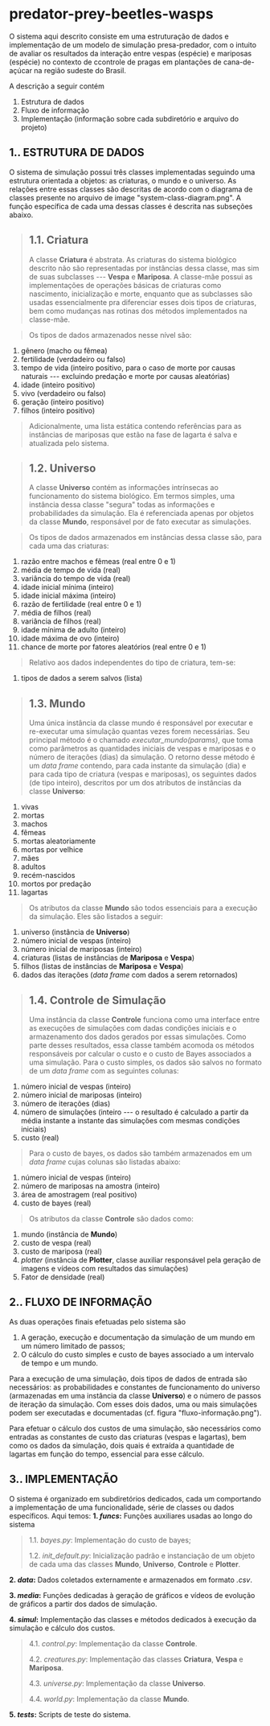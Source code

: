 # predator-prey-beetles-wasps

O sistema aqui descrito consiste em uma estruturação de dados e implementação de um modelo de simulação presa-predador, com o intuito de avaliar os resultados da interação entre vespas (espécie) e mariposas (espécie) no contexto de ccontrole de pragas em plantações de cana-de-açúcar na região sudeste do Brasil.

A descrição a seguir contém 
  1. Estrutura de dados
  2. Fluxo de informação
  3. Implementação (informação sobre cada subdiretório e arquivo do projeto)

1.. ESTRUTURA DE DADOS
----------------------
O sistema de simulação possui três classes implementadas seguindo uma estrutura orientada a objetos: as criaturas, o mundo e o universo. As relações entre essas classes são descritas de acordo com o diagrama de classes presente no arquivo de image "system-class-diagram.png". A função específica de cada uma dessas classes é descrita nas subseções abaixo.

> 1.1. Criatura
> -------------
> A classe __Criatura__ é abstrata. As criaturas do sistema biológico descrito não são representadas por instâncias dessa classe, mas sim de suas subclasses --- __Vespa__ e __Mariposa__. A classe-mãe possui as implementações de operações básicas de criaturas como nascimento, inicialização e morte, enquanto que as subclasses são usadas essencialmente pra diferenciar esses dois tipos de criaturas, bem como mudanças nas rotinas dos métodos implementados na classe-mãe.

> Os tipos de dados armazenados nesse nível são:
  1. gênero (macho ou fêmea)
  2. fertilidade (verdadeiro ou falso)
  3. tempo de vida (inteiro positivo, para o caso de morte por causas naturais --- excluindo predação e morte por causas aleatórias)
  4. idade (inteiro positivo)
  5. vivo (verdadeiro ou falso)
  6. geração (inteiro positivo)
  7. filhos (inteiro positivo)

> Adicionalmente, uma lista estática contendo referências para as instâncias de mariposas que estão na fase de lagarta é salva e atualizada pelo sistema.

> 1.2. Universo
> -------------
> A classe __Universo__ contém as informações intrínsecas ao funcionamento do sistema biológico. Em termos simples, uma instância dessa classe "segura" todas as informações e probabilidades da simulação. Ela é referenciada apenas por objetos da classe __Mundo__, responsável por de fato executar as simulações.

> Os tipos de dados armazenados em instâncias dessa classe são, para cada uma das criaturas:
  1. razão entre machos e fêmeas (real entre 0 e 1)
  2. média de tempo de vida (real)
  3. variância do tempo de vida (real)
  4. idade inicial mínima (inteiro)
  5. idade inicial máxima (inteiro)
  6. razão de fertilidade (real entre 0 e 1)
  7. média de filhos (real)
  8. variância de filhos (real)
  9. idade mínima de adulto (inteiro)
  10. idade máxima de ovo (inteiro)
  11. chance de morte por fatores aleatórios (real entre 0 e 1)

> Relativo aos dados independentes do tipo de criatura, tem-se:
  1. tipos de dados a serem salvos (lista)

> 1.3. Mundo
> ----------
> Uma única instância da classe mundo é responsável por executar e re-executar uma simulação quantas vezes forem necessárias. Seu principal método é o chamado *executar_mundo(params)*, que toma como parâmetros as quantidades iniciais de vespas e mariposas e o número de iterações (dias) da simulação. O retorno desse método é um *data frame* contendo, para cada instante da simulação (dia) e para cada tipo de criatura (vespas e mariposas), os seguintes dados (de tipo inteiro), descritos por um dos atributos de instâncias da classe __Universo__:
  1. vivas
  2. mortas
  3. machos
  4. fêmeas
  5. mortas aleatoriamente
  6. mortas por velhice 
  7. mães
  8. adultos
  9. recém-nascidos
  10. mortos por predação
  11. lagartas

> Os atributos da classe __Mundo__ são todos essenciais para a execução da simulação. Eles são listados a seguir:
  1. universo (instância de __Universo__)
  2. número inicial de vespas (inteiro)
  3. número inicial de mariposas (inteiro)
  4. criaturas (listas de instâncias de __Mariposa__ e __Vespa__)
  5. filhos (listas de instâncias de __Mariposa__ e __Vespa__)
  6. dados das iterações (*data frame* com dados a serem retornados)

> 1.4. Controle de Simulação
> --------------------------
> Uma instância da classe __Controle__ funciona como uma interface entre as execuções de simulações com dadas condições iniciais e o armazenamento dos dados gerados por essas simulações. Como parte desses resultados, essa classe também acomoda os métodos responsáveis por calcular o custo e o custo de Bayes associados a uma simulação. Para o custo simples, os dados são salvos no formato de um *data frame* com as seguintes colunas:
  1. número inicial de vespas (inteiro)
  2. número inicial de mariposas (inteiro)
  3. número de iterações (dias)
  4. número de simulações (inteiro --- o resultado é calculado a partir da média instante a instante das simulações com mesmas condições iniciais)
  5. custo (real)

> Para o custo de bayes, os dados são também armazenados em um *data frame* cujas colunas são listadas abaixo:
  1. número inicial de vespas (inteiro)
  2. número de mariposas na amostra (inteiro)
  3. área de amostragem (real positivo)
  4. custo de bayes (real)

> Os atributos da classe __Controle__ são dados como:
  1. mundo (instância de __Mundo__)
  2. custo de vespa (real)
  3. custo de mariposa (real)
  4. _plotter_ (instância de __Plotter__, classe auxiliar responsável pela geração de imagens e vídeos com resultados das simulações)
  5. Fator de densidade (real)

2.. FLUXO DE INFORMAÇÃO
-----------------------
As duas operações finais efetuadas pelo sistema são
  1. A geração, execução e documentação da simulação de um mundo em um número limitado de passos;  
  2. O cálculo do custo simples e custo de bayes associado a um intervalo de tempo e um mundo.
  
Para a execução de uma simulação, dois tipos de dados de entrada são necessários: as probabilidades e constantes de funcionamento do universo (armazenadas em uma instância da classe __Universo__) e o número de passos de iteração da simulação. Com esses dois dados, uma ou mais simulações podem ser executadas e documentadas (cf. figura "fluxo-informação.png").

Para efetuar o cálculo dos custos de uma simulação, são necessários como entradas as constantes de custo das criaturas (vespas e lagartas), bem como os dados da simulação, dois quais é extraída a quantidade de lagartas em função do tempo, essencial para esse cálculo.

3.. IMPLEMENTAÇÃO
----------------
O sistema é organizado em subdiretórios dedicados, cada um comportando a implementação de uma funcionalidade, série de classes ou dados específicos. Aqui temos:
  **1. _funcs_:** Funções auxiliares usadas ao longo do sistema
  > 1.1. _bayes.py_: Implementação do custo de bayes;
  >
  > 1.2. _init_default.py_: Inicialização padrão e instanciação de um objeto de cada uma das classes __Mundo__, __Universo__, __Controle__ e __Plotter__.

  **2. _data_:** Dados coletados externamente e armazenados em formato _.csv_.
  
  **3. _media_:** Funções dedicadas à geração de gráficos e vídeos de evolução de gráficos a partir dos dados de simulação.
  
  **4. _simul_:** Implementação das classes e métodos dedicados à execução da simulação e cálculo dos custos.
  > 4.1. _control.py_: Implementação da classe __Controle__.
  >
  > 4.2. _creatures.py_: Implementação das classes __Criatura__, __Vespa__ e __Mariposa__.
  >
  > 4.3. _universe.py_: Implementação da classe __Universo__.
  >
  > 4.4. _world.py_: Implementação da classe __Mundo__.
  
  **5. _tests_:** Scripts de teste do sistema.
